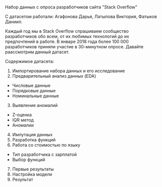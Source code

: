 Набор данных с опроса разработчиков сайта "Stack Overflow"

С датасетом работали: Агафонова Дарья, Латыпова Виктория, Фатыков Даниил.

Каждый год мы в Stack Overflow спрашиваем сообщество разработчиков обо всем, от их любимых технологий до их предпочтений в работе. В январе 2018 года более 100 000 разработчиков приняли участие в 30-минутном опросе. Давайте раассмотрим данный датасет.

Содержимое датасета:
1. Импортирование набора данных и его исследование
2. Предварительный анализ данных (EDA)
  - Числовые данные
  - Порядковые данные
  - Номинальные данные
3. Выявление аномалий
  - Z-оценка
  - IQR метод
  - Аномалии
4. Импутация данных
5. Разработка функций
6. Работа со стоимостью по языку
  - Тип разработчика с зарплатой
  - Выбор функций
7. Первые результаты
8. Настройка модели
9. Результат
